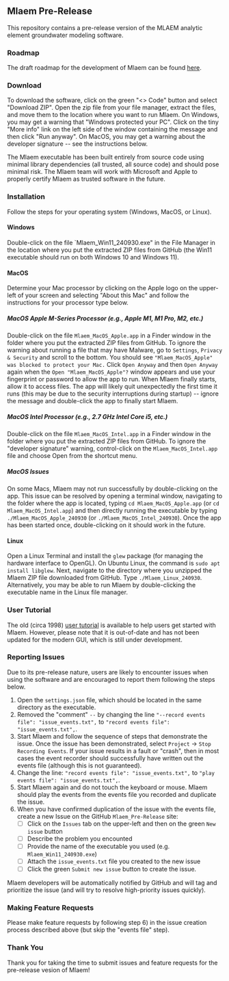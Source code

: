 ## Mlaem Pre-Release

This repository contains a pre-release version of the MLAEM analytic element groundwater modeling software.

### Roadmap
The draft roadmap for the development of Mlaem can be found [here](Roadmap.md).

### Download
To download the software, click on the green "<> Code" button and select "Download ZIP". Open the zip file from your file manager, extract the files, and move them to the location where you want to run Mlaem. On Windows, you may get a warning that "Windows protected your PC". Click on the tiny "More info" link on the left side of the window containing the message and then click "Run anyway". On MacOS, you may get a warning about the developer signature -- see the instructions below.

The Mlaem executable has been built entirely from source code using minimal library dependencies (all trusted, all source code) and should pose minimal risk. The Mlaem team will work with Microsoft and Apple to properly certify Mlaem as trusted software in the future.

### Installation
Follow the steps for your operating system (Windows, MacOS, or Linux). 

#### Windows
Double-click on the file `Mlaem_Win11_240930.exe" in the File Manager in the location where you put the extracted ZIP files from GitHub (the Win11 executable should run on both Windows 10 and Windows 11).

#### MacOS
Determine your Mac processor by clicking on the Apple logo on the upper-left of your screen and selecting "About this Mac" and follow the instructions for your processor type below.

##### MacOS Apple M-Series Processor (e.g., Apple M1, M1 Pro, M2, etc.)
Double-click on the file `Mlaem_MacOS_Apple.app` in a Finder window in the folder where you put the extracted ZIP files from GitHub. To ignore the warning about running a file that may have Malware, go to `Settings`, `Privacy & Security` and scroll to the bottom. You should see `"Mlaem_MacOS_Apple" was blocked to protect your Mac.` Click `Open Anyway` and then `Open Anyway` again when the `Open "Mlaem_MacOS_Apple"?` window appears and use your fingerprint or password to allow the app to run. When Mlaem finally starts, allow it to access files. The app will likely quit unexpectedly the first time it runs (this may be due to the security interruptions during startup) -- ignore the message and double-click the app to finally start Mlaem.

##### MacOS Intel Processor (e.g., 2.7 GHz Intel Core i5, etc.)
Double-click on the file `Mlaem_MacOS_Intel.app` in a Finder window in the folder where you put the extracted ZIP files from GitHub. To ignore the "developer signature" warning, control-click on the `Mlaem_MacOS_Intel.app` file and choose Open from the shortcut menu.

##### MacOS Issues
On some Macs, Mlaem may not run successfully by double-clicking on the app. This issue can be resolved by opening a terminal window, navigating to the folder where the app is located, typing `cd Mlaem_MacOS_Apple.app` (or `cd Mlaem_MacOS_Intel.app`) and then directly running the executable by typing `./Mlaem_MacOS_Apple_240930` (or `./Mlaem_MacOS_Intel_240930`). Once the app has been started once, double-clicking on it should work in the future.

#### Linux
Open a Linux Terminal and install the `glew` package (for managing the hardware interface to OpenGL). On Ubuntu Linux, the command is `sudo apt install libglew`. Next, navigate to the directory where you unzipped the Mlaem ZIP file downloaded from GitHub. Type `./Mlaem_Linux_240930`. Alternatively, you may be able to run Mlaem by double-clicking the executable name in the Linux file manager.

### User Tutorial
The old (circa 1998) [user tutorial](Tutorial.pdf) is available to help users get started with Mlaem. However, please note that it is out-of-date and has not been updated for the modern GUI, which is still under development.

### Reporting Issues
Due to its pre-release nature, users are likely to encounter issues when using the software and are encouraged to report them following the steps below.

1) Open the `settings.json` file, which should be located in the same directory as the executable.
2) Removed the "comment" `--` by changing the line `"--record events file": "issue_events.txt",` to `"record events file": "issue_events.txt",`.
3) Start Mlaem and follow the sequence of steps that demonstrate the issue. Once the issue has been demonstrated, select `Project` -> `Stop Recording Events`. If your issue results in a fault or "crash", then in most cases the event recorder should successfully have written out the events file (although this is not guaranteed).
4) Change the line: `"record events file": "issue_events.txt",` to `"play events file": "issue_events.txt",`.
5) Start Mlaem again and do not touch the keyboard or mouse. Mlaem should play the events from the events file you recorded and duplicate the issue.
6) When you have confirmed duplication of the issue with the events file, create a new Issue on the GitHub `Mlaem_Pre-Release` site:
    - [ ] Click on the `Issues` tab on the upper-left and then on the green `New issue` button
    - [ ] Describe the problem you encounted
    - [ ] Provide the name of the executable you used (e.g. `Mlaem_Win11_240930.exe`)
    - [ ] Attach the `issue_events.txt` file you created to the new issue
    - [ ] Click the green `Submit new issue` button to create the issue.

Mlaem developers will be automatically notified by GitHub and will tag and prioritize the issue (and will try to resolve high-priority issues quickly).

### Making Feature Requests
Please make feature requests by following step 6) in the issue creation process described above (but skip the "events file" step).

### Thank You
Thank you for taking the time to submit issues and feature requests for the pre-release vesion of Mlaem!

